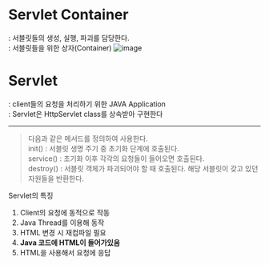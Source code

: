 Servlet Container</br>
======================
: 서블릿들의 생성, 실행, 파괴를 담당한다.</br>
: 서블릿들을 위한 상자(Container)
![image](https://user-images.githubusercontent.com/70207093/153368850-a7712dd3-6707-4c0c-8ee4-33c4b84cc77d.png)

Servlet</br>
============
: client들의 요청을 처리하기 위한 JAVA Application</br>
: Servlet은 HttpServlet class를 상속받아 구현한다</br>
***
> 다음과 같은 메서드를 정의하여 사용한다.</br>
 > init() : 서블릿 생명 주기 중 초기화 단계에 호출된다.</br>
 > service() : 초기화 이후 각각의 요청들이 들어오면 호출된다.</br>
 > destroy() : 서블릿 객체가 파괴되어야 할 때 호출된다. 해당 서블릿이 갖고 있던 자원들을 반환한다.</br>

Servlet의 특징</br>
1. Client의 요청에 동적으로 작동
2. Java Thread를 이용해 동작
3. HTML 변경 시 재컴파일 필요
4. <b>Java 코드에 HTML이 들어가있음</b>
5. HTML을 사용해서 요청에 응답
